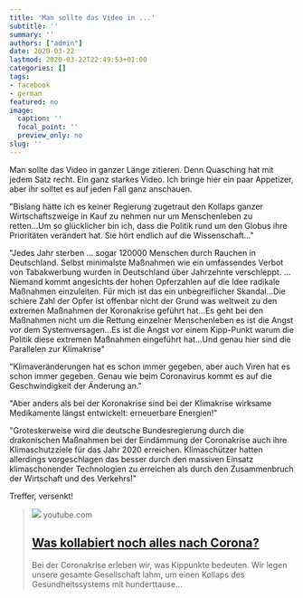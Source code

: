 ```yaml
---
title: 'Man sollte das Video in ...'
subtitle: ''
summary: ''
authors: ["admin"]
date: 2020-03-22
lastmod: 2020-03-22T22:49:53+01:00
categories: []
tags:
- facebook
- german
featured: no
image:
  caption: ''
  focal_point: ''
  preview_only: no
slug: ''
---
```

Man sollte das Video in ganzer Länge zitieren. Denn Quasching hat mit jedem Satz recht. Ein ganz starkes Video. Ich bringe hier ein paar Appetizer, aber ihr solltet es auf jeden Fall ganz anschauen. 

"Bislang hätte ich es keiner Regierung zugetraut den Kollaps ganzer Wirtschaftszweige in Kauf zu nehmen nur um Menschenleben zu retten...Um so glücklicher bin ich, dass die Politik rund um den Globus ihre Prioritäten verändert hat. Sie hört endlich auf die Wissenschaft..."

"Jedes Jahr sterben ... sogar 120000 Menschen durch Rauchen in Deutschland. Selbst minimalste Maßnahmen wie ein umfassendes Verbot von Tabakwerbung wurden in Deutschland über Jahrzehnte verschleppt. ... Niemand kommt angesichts der hohen Opferzahlen auf die Idee radikale Maßnahmen einzuleiten. Für mich ist das ein unbegreiflicher Skandal...Die schiere Zahl der Opfer ist offenbar nicht der Grund was weltweit zu den extremen Maßnahmen der Koronakrise geführt hat...Es geht bei den Maßnahmen nicht um die Rettung einzelner Menschenleben es ist die Angst vor dem Systemversagen...Es ist die Angst vor einem Kipp-Punkt warum die Politik diese extremen Maßnahmen eingeführt hat...Und genau hier sind die Parallelen zur Klimakrise"

"Klimaveränderungen hat es schon immer gegeben, aber auch Viren hat es schon immer gegeben. Genau wie beim Coronavirus kommt es auf die Geschwindigkeit der Änderung an."

"Aber anders als bei der Koronakrise sind bei der Klimakrise wirksame Medikamente längst entwickelt: erneuerbare Energien!"

"Groteskerweise wird die deutsche Bundesregierung durch die drakonischen Maßnahmen bei der Eindämmung der Coronakrise auch ihre Klimaschutzziele für das Jahr 2020 erreichen. Klimaschützer hatten allerdings vorgeschlagen das besser durch den massiven Einsatz klimaschonender Technologien zu erreichen als durch den Zusammenbruch der Wirtschaft und des Verkehrs!"

Treffer, versenkt!
> [![](https://i.ytimg.com/vi/6V-C5q4VxEI/maxresdefault.jpg)](https://www.youtube.com/watch?v=6V-C5q4VxEI)
> youtube.com
> ## [Was kollabiert noch alles nach Corona?](https://www.youtube.com/watch?v=6V-C5q4VxEI)
>
>Bei der Coronakrise erleben wir, was Kippunkte bedeuten. Wir legen unsere gesamte Gesellschaft lahm, um einen Kollaps des Gesundheitssystems mit hunderttause...


